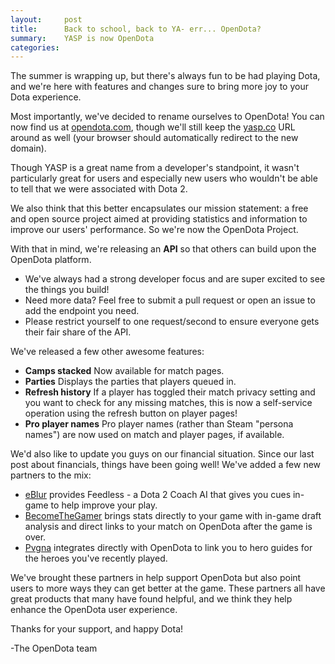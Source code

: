 ```yaml
---
layout:     post
title:      Back to school, back to YA- err... OpenDota?
summary:    YASP is now OpenDota
categories: 
---
```


The summer is wrapping up, but there's always fun to be had playing Dota, and we're here with features and changes sure to bring more joy to your Dota experience.

Most importantly, we've decided to rename ourselves to OpenDota! You can now find us at [opendota.com](opendota.com), though we'll still keep the [yasp.co](yasp.co) URL around as well (your browser should automatically redirect to the new domain).

Though YASP is a great name from a developer's standpoint, it wasn't particularly great for users and especially new users who wouldn't be able to tell that we were associated with Dota 2.

We also think that this better encapsulates our mission statement: a free and open source project aimed at providing statistics and information to improve our users' performance. So we're now the OpenDota Project.

With that in mind, we're releasing an **API** so that others can build upon the OpenDota platform.  
  * We've always had a strong developer focus and are super excited to see the things you build!  
  * Need more data? Feel free to submit a pull request or open an issue to add the endpoint you need.  
  * Please restrict yourself to one request/second to ensure everyone gets their fair share of the API.

We've released a few other awesome features:  
  * **Camps stacked** Now available for match pages.  
  * **Parties** Displays the parties that players queued in.  
  * **Refresh history** If a player has toggled their match privacy setting and you want to check for any missing matches, this is now a self-service operation using the refresh button on player pages!  
  * **Pro player names** Pro player names (rather than Steam "persona names") are now used on match and player pages, if available.  

We'd also like to update you guys on our financial situation. Since our last post about financials, things have been going well! We've added a few new partners to the mix:  
* [eBlur](http://www.eblur.co.uk/) provides Feedless - a Dota 2 Coach AI that gives you cues in-game to help improve your play.  
* [BecomeTheGamer](https://dota2.becomethegamer.com/) brings stats directly to your game with in-game draft analysis and direct links to your match on OpenDota after the game is over.  
* [Pvgna](https://pvgna.com/?ref=yasp) integrates directly with OpenDota to link you to hero guides for the heroes you've recently played.  

We've brought these partners in help support OpenDota but also point users to more ways they can get better at the game. These partners all have great products that many have found helpful, and we think they help enhance the OpenDota user experience.

Thanks for your support, and happy Dota!

-The OpenDota team
